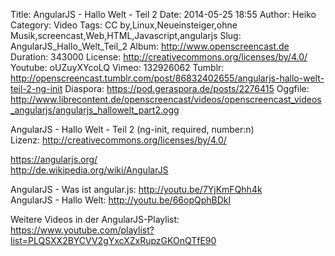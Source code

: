 Title: AngularJS - Hallo Welt - Teil 2
Date: 2014-05-25 18:55
Author: Heiko
Category: Video
Tags: CC by,Linux,Neueinsteiger,ohne Musik,screencast,Web,HTML,Javascript,angularjs
Slug: AngularJS_Hallo_Welt_Teil_2
Album: http://www.openscreencast.de
Duration: 343000
License: http://creativecommons.org/licenses/by/4.0/
Youtube: oUZuyXYcoLQ
Vimeo: 132926062
Tumblr: http://openscreencast.tumblr.com/post/86832402655/angularjs-hallo-welt-teil-2-ng-init
Diaspora: https://pod.geraspora.de/posts/2276415
Oggfile: http://www.librecontent.de/openscreencast/videos/openscreencast_videos_angularjs/angularjs_hallowelt_part2.ogg

AngularJS - Hallo Welt - Teil 2 (ng-init, required, number:n)  
Lizenz: <http://creativecommons.org/licenses/by/4.0/>  
  
<https://angularjs.org/>  
<http://de.wikipedia.org/wiki/AngularJS>  
  
AngularJS - Was ist angular.js: <http://youtu.be/7YjKmFQhh4k>  
AngularJS - Hallo Welt: <http://youtu.be/66opQphBDkI>  
  
Weitere Videos in der AngularJS-Playlist:  
<https://www.youtube.com/playlist?list=PLQSXX2BYCVV2gYxcXZxRupzGKOnQTfE90>  
  

